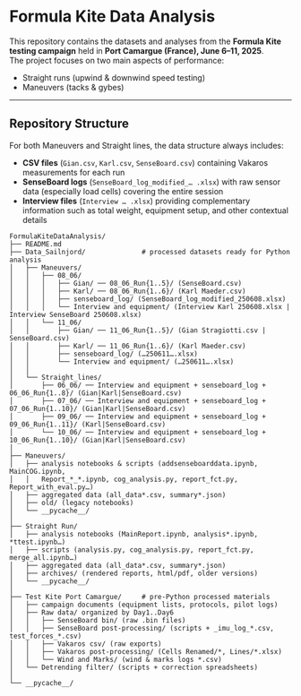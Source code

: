 # Formula Kite Data Analysis  

This repository contains the datasets and analyses from the **Formula Kite testing campaign** held in **Port Camargue (France), June 6–11, 2025**.  
The project focuses on two main aspects of performance:  
- Straight runs (upwind & downwind speed testing)  
- Maneuvers (tacks & gybes)  

---

## Repository Structure  

For both Maneuvers and Straight lines, the data structure always includes:  
- **CSV files** (`Gian.csv`, `Karl.csv`, `SenseBoard.csv`) containing Vakaros measurements for each run  
- **SenseBoard logs** (`SenseBoard_log_modified_… .xlsx`) with raw sensor data (especially load cells) covering the entire session  
- **Interview files** (`Interview … .xlsx`) providing complementary information such as total weight, equipment setup, and other contextual details  

```
FormulaKiteDataAnalysis/
├── README.md
├── Data_Sailnjord/              # processed datasets ready for Python analysis
│   ├── Maneuvers/
│   │   ├── 08_06/
│   │   │   ├── Gian/ ── 08_06_Run{1..5}/ (SenseBoard.csv)
│   │   │   ├── Karl/ ── 08_06_Run{1..6}/ (Karl Maeder.csv)
│   │   │   ├── senseboard_log/ (SenseBoard_log_modified_250608.xlsx)
│   │   │   └── Interview and equipment/ (Interview Karl 250608.xlsx | Interview SenseBoard 250608.xlsx)
│   │   └── 11_06/
│   │       ├── Gian/ ── 11_06_Run{1..5}/ (Gian Stragiotti.csv | SenseBoard.csv)
│   │       ├── Karl/ ── 11_06_Run{1..6}/ (Karl Maeder.csv)
│   │       ├── senseboard_log/ (…250611….xlsx)
│   │       └── Interview and equipment/ (…250611….xlsx)
│   │
│   └── Straight_lines/
│       ├── 06_06/ ── Interview and equipment + senseboard_log + 06_06_Run{1..8}/ (Gian|Karl|SenseBoard.csv)
│       ├── 07_06/ ── Interview and equipment + senseboard_log + 07_06_Run{1..10}/ (Gian|Karl|SenseBoard.csv)
│       ├── 09_06/ ── Interview and equipment + senseboard_log + 09_06_Run{1..11}/ (Karl|SenseBoard.csv)
│       └── 10_06/ ── Interview and equipment + senseboard_log + 10_06_Run{1..10}/ (Gian|Karl|SenseBoard.csv)
│
├── Maneuvers/
│   ├── analysis notebooks & scripts (addsenseboarddata.ipynb, MainCOG.ipynb,
│   │   Report_*_*.ipynb, cog_analysis.py, report_fct.py, Report_with_eval.py…)
│   ├── aggregated data (all_data*.csv, summary*.json)
│   ├── old/ (legacy notebooks)
│   └── __pycache__/
│
├── Straight Run/
│   ├── analysis notebooks (MainReport.ipynb, analysis*.ipynb, *ttest.ipynb…)
│   ├── scripts (analysis.py, cog_analysis.py, report_fct.py, merge_all.ipynb…)
│   ├── aggregated data (all_data*.csv, summary*.json)
│   ├── archives/ (rendered reports, html/pdf, older versions)
│   └── __pycache__/
│
├── Test Kite Port Camargue/     # pre-Python processed materials
│   ├── campaign documents (equipment lists, protocols, pilot logs)
│   ├── Raw data/ organized by Day1..Day6
│   │   ├── SenseBoard bin/ (raw .bin files)
│   │   ├── SenseBoard post-processing/ (scripts + _imu_log_*.csv, test_forces_*.csv)
│   │   ├── Vakaros csv/ (raw exports)
│   │   ├── Vakaros post-processing/ (Cells Renamed/*, Lines/*.xlsx)
│   │   └── Wind and Marks/ (wind & marks logs *.csv)
│   └── Detrending filter/ (scripts + correction spreadsheets)
│
└── __pycache__/
```
